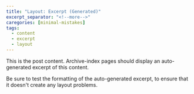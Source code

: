 ```yaml
---
title: "Layout: Excerpt (Generated)"
excerpt_separator: "<!--more-->"
caregories: [minimal-mistakes]
tags:
  - content
  - excerpt
  - layout
---
```


This is the post content. Archive-index pages should display an auto-generated excerpt of this content.

<!--more-->

Be sure to test the formatting of the auto-generated excerpt, to ensure that it doesn't create any layout problems.
